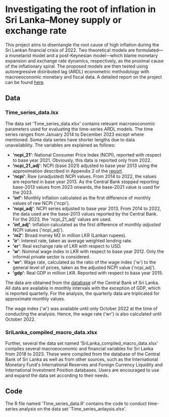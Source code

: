 # Investigating the root of inflation in Sri Lanka–Money supply or exchange rate

This project aims to disentangle the root cause of high inflation during the Sri Lankan financial crisis of 2022. Two theoretical models are formulated—a monetarist model and a post-Keynesian model—which blame monetary expansion and exchange rate dynamics, respectively, as the proximal cause of the inflationary spiral. The proposed models are then tested using autoregressive distributed lag (ARDL) econometric methodology with macroeoconomic monetary and fiscal data. A detailed report on the project can be found [here](https://pranandita.github.io/portfolio/1_Inflation/).

## Data 
### Time_series_data.lsx
<p>The data set 'Time_series_data.xlsx' contains relevant macroeoconomic parameters used for evaluating the time-series ARDL models. The time series ranges from January 2014 to December 2023 except where mentioned. Some data series have shorter lengths due to data unavailability. The variables are explained as follows:</p>

* **'ncpi_21'**: National Consumer Price Index (NCPI), reported with respect to base year 2021. Obviously, this data is reported only from 2022.
* **'ncpi_21_adj'**: NCPI (base 2021) adjusted to base year 2013 using the approximation described in Appendix 2 of the [report](https://pranandita.github.io/portfolio/1_Inflation/).
* **'ncpi'**: Raw (unadjusted) NCPI values. From 2014 to 2022, the values are reported in base year 2013. As the Central Bank stopped reporting base-2013 values from 2023 onwards, the base-2021 value is used for the 2023. 
* **'inf'**: Monthly inflation calculated as the first difference of monthly values of raw NCPI ('ncpi').
* **'ncpi_adj'**: NCPI series adjusted to base year 2013. From 2014 to 2022, the data used are the base-2013 values reported by the Central Bank. For the 2023, the 'ncpi_21_adj' values are used.
* **'inf_adj'**: Inflation calculated as the first difference of monthly *adjusted* NCPI values ('ncpi_adj').
* **'m2'**: Broad money M2 in million LKR (Lankan rupees).
* **'ir'**: Interest rate, taken as average weighted lending rate.
* **'er'**: Real exchange rate of LKR with respect to USD.
* **'w'**: Nominal wage index in LKR with respect to base year 2012. Only the informal private sector is considered.
* **'wr'**: Wage rate, calculated as the ratio of the wage index ('w') to the general level of prices, taken as the adjusted NCPI value ('ncpi_adj').
* **'gdp'**: Real GDP in million LKR. Reported with respect to base year 2015.

The data are obtained from the [database](https://www.cbsl.lk/eresearch/)  of the Central Bank of Sri Lanka. All data are available in monthly intervals with the exception of GDP, which is reported quarterly. For the analysis, the quarterly data are triplicated for approximate monthly values. 

<p>The wage index ('w') was available until only October 2022 at the time of conducting the analysis. Hence, the wage rate ('wr') is also calculated until October 2022.</p>

### SriLanka_compiled_macro_data.xlsx
<p>Further, several the data set named 'SriLanka_compiled_macro_data.xlsx' compiles several macroeoconomic and financial variables for Sri Lanka from 2018 to 2023. These were compiled from the database of the Central Bank of Sri Lanka as well as from other sources, such as the International Monetary Fund's International Reserves and Foreign Currency Liquidity and International Investment Position databases. Users are encouraged to use and expand the data set according to their needs.</p>

## Code
<p>The R file named 'Time_series_data.R' contains the code to conduct time-series analysis on the data set 'Time_series_anlaysis.xlsx'. </p>


